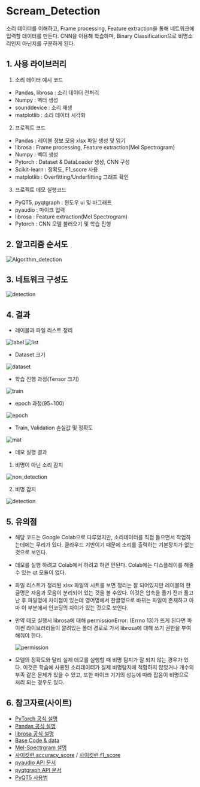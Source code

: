 # Scream_Detection
소리 데이터를 이해하고, Frame processing, Feature extraction을 통해 네트워크에 입력할 데이터를 만든다. CNN을 이용해 학습하며, Binary Classification으로 비명소리인지 아닌지를 구분하게 된다.

## 1. 사용 라이브러리
1) 소리 데이터 예시 코드
- Pandas, librosa : 소리 데이터 전처리
- Numpy : 벡터 생성
- sounddevice : 소리 재생
- matplotlib : 소리 데이터 시각화

2) 프로젝트 코드
- Pandas : 레이블 정보 모음 xlsx 파일 생성 및 읽기
- librosa : Frame processing, Feature extraction(Mel Spectrogram)
- Numpy : 벡터 생성
- Pytorch : Dataset & DataLoader 생성, CNN 구성
- Scikit-learn : 정확도, F1_score 사용
- matplotlib : Overfitting/Underfitting 그래프 확인
   
3) 프로젝트 데모 실행코드
- PyQT5, pyqtgraph : 윈도우 ui 및 바그래프
- pyaudio : 마이크 입력
- librosa : Feature extraction(Mel Spectrogram)
- Pytorch : CNN 모델 불러오기 및 학습 진행

## 2. 알고리즘 순서도
![Algorithm_detection](https://user-images.githubusercontent.com/86700191/158113302-3a80dd2e-fc16-4fb8-975a-ffc493c00c6f.png)

## 3. 네트워크 구성도
![detection](https://user-images.githubusercontent.com/86700191/157643069-3c3a71e5-31bc-4862-be1e-bde9611f4d0f.png)

## 4. 결과
- 레이블과 파일 리스트 정리

![label](https://user-images.githubusercontent.com/86700191/157155327-bb6f79cb-f9e3-460e-bce0-f71ab6617339.PNG)
![list](https://user-images.githubusercontent.com/86700191/157155333-d63f4d61-3c33-4a08-8a2a-96d925005284.PNG)

- Dataset 크기

![dataset](https://user-images.githubusercontent.com/86700191/157155455-f239bf8c-9c73-4701-9ea3-8d65cbc54558.PNG)

- 학습 진행 과정(Tensor 크기)

![train](https://user-images.githubusercontent.com/86700191/157013480-ec9b8a31-8e2f-4b7d-8281-ec21bf12acd0.PNG)

- epoch 과정(95~100)

![epoch](https://user-images.githubusercontent.com/86700191/157155669-88310d7c-33c8-4414-9e3e-920b4eb3149a.PNG)

- Train, Validation 손실값 및 정확도

![mat](https://user-images.githubusercontent.com/86700191/157155708-689a110d-bd8d-4881-9aa5-ca69cd8e1b47.PNG)

- 데모 실행 결과
1) 비명이 아닌 소리 감지

![non_detection](https://user-images.githubusercontent.com/86700191/158050638-a0ef77f2-9e99-4f00-9487-fb2a4ff48712.PNG)

2) 비명 감지

![detection](https://user-images.githubusercontent.com/86700191/158050639-8ca6785f-302b-4ebf-94ec-f965ee2f1a54.PNG)

## 5. 유의점
- 해당 코드는 Google Colab으로 다루었지만, 소리데이터를 직접 들으면서 작업하는데에는 무리가 있다. 클라우드 기반이기 때문에 소리를 출력하는 기본장치가 없는 것으로 보인다.
- 데모를 실행 하려고 Colab에서 하려고 하면 안된다. Colab에는 디스플레이를 해줄수 있는 qt 모듈이 없다.
- 파일 리스트가 정리된 xlsx 파일의 시트를 보면 정리는 잘 되어있지만 레이블의 한글명은 자음과 모음이 분리되어 있는 것을 볼 수있다. 이것은 압축을 풀기 전과 풀고 난 후 파일명에 차이점이 있는데 영어명에서 한글명으로 바뀌는 파일이 존재하고 아마 이 부분에서 인코딩의 차이가 있는 것으로 보인다.
- 만약 데모 실행시 librosa에 대해 permissionError: (Errno 13)가 뜨게 된다면 파이썬 라이브러리들이 깔려있는 폴더 경로로 가서 librosa에 대해 쓰기 권한을 부여해줘야 한다.

  ![permission](https://user-images.githubusercontent.com/86700191/158050847-4bc01702-827b-42dd-a299-4a670cc1dc9e.PNG)
- 모델의 정확도와 달리 실제 데모를 실행할 때 비명 탐지가 잘 되지 않는 경우가 있다. 이것은 학습에 사용된 소리데이터가 실제 비명탐지에 적합하지 않았거나 개수의 부족 같은 문제가 있을 수 있고, 또한 마이크 기기의 성능에 따라 잡음이 비명으로 처리 되는 경우도 있다.

## 6. 참고자료(사이트)
- [PyTorch 공식 설명](https://pytorch.org/docs/stable/index.html)
- [Pandas 공식 설명](https://pandas.pydata.org/docs/reference/index.html)
- [librosa 공식 설명](https://librosa.org/doc/latest/index.html)
- [Base Code & data](https://github.com/bjpublic/DeepLearningProject)
- [Mel-Spectrgram 설명](https://newsight.tistory.com/294)
- [사이킷런 accuracy_score](https://scikit-learn.org/stable/modules/generated/sklearn.metrics.accuracy_score.html#sklearn.metrics.accuracy_score) / [사이킷런 f1_score](https://scikit-learn.org/stable/modules/generated/sklearn.metrics.f1_score.html#sklearn.metrics.f1_score)
- [pyaudio API 문서](http://people.csail.mit.edu/hubert/pyaudio/docs/)
- [pyqtgraph API 문서](https://pyqtgraph.readthedocs.io/en/latest/apireference.html)
- [PyQT5 사용법](https://ybworld.tistory.com/10)
